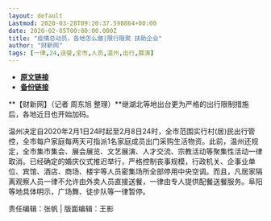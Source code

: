 ```yaml
---
layout: default
Lastmod: 2020-03-28T09:20:37.598864+00:00
date: 2020-02-05T00:00:00.000Z
title: "疫情总动员，各地怎么做|限行限聚 扶助企业"
author: "财新网"
tags: [一律,24,送餐,全市,人员,温州,出行,展演]
---
```


* [**原文链接**](http://china.caixin.com/2020-02-05/101511747.html)
* [**备份链接**](http://archive.ph/Mn1Qe)


**【财新网】（记者 周东旭 整理）**继湖北等地出台更为严格的出行限制措施后，各地近日也开始加码。

温州决定自2020年2月1日24时起至2月8日24时，全市范围实行村(居)民出行管控，全市每户家庭每两天可指派1名家庭成员出门采购生活物资。此前，温州还规定，全市集市集会、展会展览、文艺展演、人才交流、宗教活动等聚集性活动一律取消。已经确定的婚庆仪式推迟举行，严格控制丧事规模，行政机关、企事业单位、宾馆、酒店、商场、楼宇等人员密集场所全部停用中央空调。而且，凡居家隔离观察人员一律不允许由外卖人员直接送餐，一律由专人提供配餐送餐服务。阜阳等地具体明示，广场舞、徒步队等一律暂停。

责任编辑：张帆 | 版面编辑：王影

